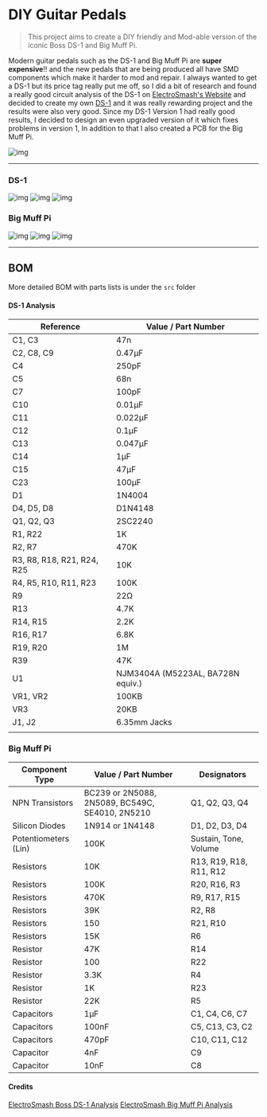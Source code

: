 # DIY Guitar Pedals

>This project aims to create a DIY friendly and Mod-able version of  the iconic Boss DS-1 and Big Muff Pi.

Modern guitar pedals such as the DS-1 and Big Muff Pi are **super expensive**!! and the new pedals that are being produced all have SMD components which make it harder to mod and repair. I always wanted to get a DS-1 but its price tag really put me off, so I did a bit of research and found a really good circuit analysis of the DS-1 on [ElectroSmash's Website](https://www.electrosmash.com/boss-ds1-analysis) and decided to create my own [DS-1](https://github.com/Outdatedcandy92/DistortionPedal) and it was really rewarding project and the results were also very good. 
Since my DS-1 Version 1 had really good results, I decided to design an even upgraded version of it which fixes problems in version 1, In addition to that I also created a PCB for the Big Muff Pi.

  

![img](https://hc-cdn.hel1.your-objectstorage.com/s/v3/7b425f8a721e7ffceada9d0cbc3adf055dcdea6a_125b_enclosure_v3a.png)


---

### DS-1

![img](https://hc-cdn.hel1.your-objectstorage.com/s/v3/c9ca7fba437b5069672eba95f0e7a570b8b201e4_image.png)
![img](https://hc-cdn.hel1.your-objectstorage.com/s/v3/dc215ea83623df06ef8fe4def6dccc4c3c3fbf99_image.png)
![img](https://hc-cdn.hel1.your-objectstorage.com/s/v3/b2c504c2172b0a271f5ab44e659a56ee54b96f07_image.png)


### Big Muff Pi

![img](https://hc-cdn.hel1.your-objectstorage.com/s/v3/af90758d33a06b96d81334904c10ca93e55e96d0_image.png)
![img](https://hc-cdn.hel1.your-objectstorage.com/s/v3/e0cc2ae4d1cc200cf90539164067dece34212204_image.png)
![img](https://hc-cdn.hel1.your-objectstorage.com/s/v3/160f2cf9e0e6de5ff6342c3ffaebcda90857dcd8_image.png)

  ---
## BOM

More detailed BOM with parts lists is under the `src` folder 

#### DS-1 Analysis
| **Reference**              | **Value / Part Number**           |
| -------------------------- | --------------------------------- |
| C1, C3                     | 47n                               |
| C2, C8, C9                 | 0.47µF                            |
| C4                         | 250pF                             |
| C5                         | 68n                               |
| C7                         | 100pF                             |
| C10                        | 0.01µF                            |
| C11                        | 0.022µF                           |
| C12                        | 0.1µF                             |
| C13                        | 0.047µF                           |
| C14                        | 1µF                               |
| C15                        | 47µF                              |
| C23                        | 100µF                             |
| D1                         | 1N4004                            |
| D4, D5, D8                 | D1N4148                           |
| Q1, Q2, Q3                 | 2SC2240                           |
| R1, R22                    | 1K                                |
| R2, R7                     | 470K                              |
| R3, R8, R18, R21, R24, R25 | 10K                               |
| R4, R5, R10, R11, R23      | 100K                              |
| R9                         | 22Ω                               |
| R13                        | 4.7K                              |
| R14, R15                   | 2.2K                              |
| R16, R17                   | 6.8K                              |
| R19, R20                   | 1M                                |
| R39                        | 47K                               |
| U1                         | NJM3404A (M5223AL, BA728N equiv.) |
| VR1, VR2                   | 100KB                             |
| VR3                        | 20KB                              |
| J1, J2                     | 6.35mm Jacks                      |
|                            |                                   |
### Big Muff Pi

| **Component Type**       | **Value / Part Number**                           | **Designators**                     |
|--------------------------|---------------------------------------------------|-------------------------------------|
| NPN Transistors          | BC239 or 2N5088, 2N5089, BC549C, SE4010, 2N5210   | Q1, Q2, Q3, Q4                      |
| Silicon Diodes           | 1N914 or 1N4148                                   | D1, D2, D3, D4                      |
| Potentiometers (Lin)     | 100K                                              | Sustain, Tone, Volume              |
| Resistors                | 10K                                               | R13, R19, R18, R11, R12            |
| Resistors                | 100K                                              | R20, R16, R3                       |
| Resistors                | 470K                                              | R9, R17, R15                       |
| Resistors                | 39K                                               | R2, R8                             |
| Resistors                | 150                                               | R21, R10                           |
| Resistors                | 15K                                               | R6                                 |
| Resistor                 | 47K                                               | R14                                |
| Resistor                 | 100                                               | R22                                |
| Resistor                 | 3.3K                                              | R4                                 |
| Resistor                 | 1K                                                | R23                                |
| Resistor                 | 22K                                               | R5                                 |
| Capacitors               | 1µF                                               | C1, C4, C6, C7                     |
| Capacitors               | 100nF                                             | C5, C13, C3, C2                    |
| Capacitors               | 470pF                                             | C10, C11, C12                      |
| Capacitor                | 4nF                                               | C9                                 |
| Capacitor                | 10nF                                              | C8                                 |









#### Credits

[ElectroSmash Boss DS-1 Analysis](https://www.electrosmash.com/boss-ds1-analysis)
[ElectroSmash Big Muff Pi Analysis](https://www.electrosmash.com/big-muff-pi-analysis)



  


